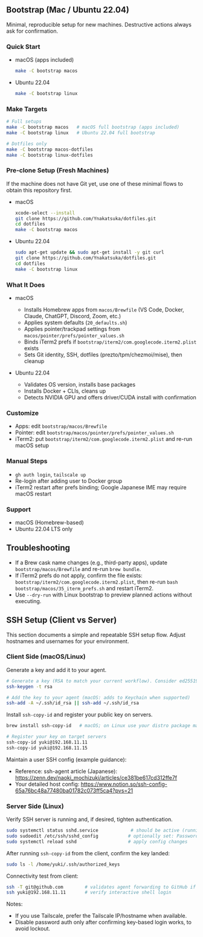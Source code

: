 ## Bootstrap (Mac / Ubuntu 22.04)

Minimal, reproducible setup for new machines. Destructive actions always ask for confirmation.

### Quick Start

- macOS (apps included)
  ```bash
  make -C bootstrap macos
  ```

- Ubuntu 22.04
  ```bash
  make -C bootstrap linux
  ```

### Make Targets

```bash
# Full setups
make -C bootstrap macos   # macOS full bootstrap (apps included)
make -C bootstrap linux   # Ubuntu 22.04 full bootstrap

# Dotfiles only
make -C bootstrap macos-dotfiles
make -C bootstrap linux-dotfiles
```

### Pre‑clone Setup (Fresh Machines)

If the machine does not have Git yet, use one of these minimal flows to obtain this repository first.

- macOS
  ```bash
  xcode-select --install
  git clone https://github.com/Ynakatsuka/dotfiles.git
  cd dotfiles
  make -C bootstrap macos
  ```

- Ubuntu 22.04
  ```bash
  sudo apt-get update && sudo apt-get install -y git curl
  git clone https://github.com/Ynakatsuka/dotfiles.git
  cd dotfiles
  make -C bootstrap linux
  ```

### What It Does

- macOS
  - Installs Homebrew apps from `macos/Brewfile` (VS Code, Docker, Claude, ChatGPT, Discord, Zoom, etc.)
  - Applies system defaults (`20_defaults.sh`)
  - Applies pointer/trackpad settings from `macos/pointer/prefs/pointer_values.sh`
  - Binds iTerm2 prefs if `bootstrap/iterm2/com.googlecode.iterm2.plist` exists
  - Sets Git identity, SSH, dotfiles (prezto/tpm/chezmoi/mise), then cleanup

- Ubuntu 22.04
  - Validates OS version, installs base packages
  - Installs Docker + CLIs, cleans up
  - Detects NVIDIA GPU and offers driver/CUDA install with confirmation

### Customize

- Apps: edit `bootstrap/macos/Brewfile`
- Pointer: edit `bootstrap/macos/pointer/prefs/pointer_values.sh`
- iTerm2: put `bootstrap/iterm2/com.googlecode.iterm2.plist` and re-run macOS setup

### Manual Steps

- `gh auth login`, `tailscale up`
- Re-login after adding user to Docker group
- iTerm2 restart after prefs binding; Google Japanese IME may require macOS restart

### Support

- macOS (Homebrew-based)
- Ubuntu 22.04 LTS only

## Troubleshooting

- If a Brew cask name changes (e.g., third-party apps), update `bootstrap/macos/Brewfile` and re-run `brew bundle`.
- If iTerm2 prefs do not apply, confirm the file exists: `bootstrap/iterm2/com.googlecode.iterm2.plist`, then re-run `bash bootstrap/macos/35_iterm_prefs.sh` and restart iTerm2.
- Use `--dry-run` with Linux bootstrap to preview planned actions without executing.

## SSH Setup (Client vs Server)

This section documents a simple and repeatable SSH setup flow. Adjust hostnames and usernames for your environment.

### Client Side (macOS/Linux)

Generate a key and add it to your agent.

```bash
# Generate a key (RSA to match your current workflow). Consider ed25519 for new setups.
ssh-keygen -t rsa

# Add the key to your agent (macOS: adds to Keychain when supported)
ssh-add -A ~/.ssh/id_rsa || ssh-add ~/.ssh/id_rsa
```

Install `ssh-copy-id` and register your public key on servers.

```bash
brew install ssh-copy-id   # macOS; on Linux use your distro package manager

# Register your key on target servers
ssh-copy-id yuki@192.168.11.11
ssh-copy-id yuki@192.168.11.15
```

Maintain a user SSH config (example guidance):

- Reference: ssh-agent article (Japanese): https://zenn.dev/naoki_mochizuki/articles/ce381be617cd312ffe7f
- Your detailed host config: https://www.notion.so/ssh-config-65a76bc48a77480ba01782c073ff5ca4?pvs=21

### Server Side (Linux)

Verify SSH server is running and, if desired, tighten authentication.

```bash
sudo systemctl status sshd.service            # should be active (running)
sudo sudoedit /etc/ssh/sshd_config           # optionally set: PasswordAuthentication no
sudo systemctl reload sshd                   # apply config changes
```

After running `ssh-copy-id` from the client, confirm the key landed:

```bash
sudo ls -l /home/yuki/.ssh/authorized_keys
```

Connectivity test from client:

```bash
ssh -T git@github.com        # validates agent forwarding to GitHub if configured
ssh yuki@192.168.11.11       # verify interactive shell login
```

Notes:
- If you use Tailscale, prefer the Tailscale IP/hostname when available.
- Disable password auth only after confirming key-based login works, to avoid lockout.
